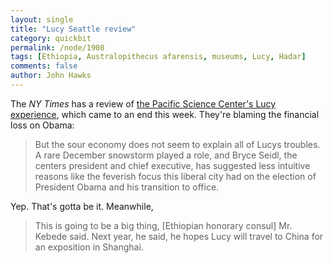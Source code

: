 ```yaml
---
layout: single 
title: "Lucy Seattle review" 
category: quickbit
permalink: /node/1908
tags: [Ethiopia, Australopithecus afarensis, museums, Lucy, Hadar] 
comments: false 
author: John Hawks 
---
```


The <i>NY Times</i> has a review of <a href="http://www.nytimes.com/2009/03/19/arts/artsspecial/19bust.html?_r=1&pagewanted=all">the Pacific Science Center's Lucy experience</a>, which came to an end this week. They're blaming the financial loss on Obama: 

<blockquote>But the sour economy does not seem to explain all of Lucys troubles. A rare December snowstorm played a role, and Bryce Seidl, the centers president and chief executive, has suggested less intuitive reasons like the feverish focus this liberal city had on the election of President Obama and his transition to office.</blockquote>

Yep. That's gotta be it. Meanwhile, 

<blockquote>This is going to be a big thing, [Ethiopian honorary consul] Mr. Kebede said. Next year, he said, he hopes Lucy will travel to China for an exposition in Shanghai.</blockquote>




